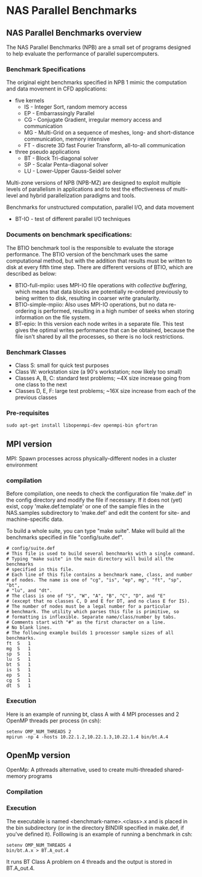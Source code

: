 # NAS Parallel Benchmarks

## NAS Parallel Benchmarks overview
The NAS Parallel Benchmarks (NPB) are a small set of programs designed to help evaluate the performance of parallel supercomputers.

### Benchmark Specifications
The original eight benchmarks specified in NPB 1 mimic the computation and data movement in CFD applications:
- five kernels
  - IS - Integer Sort, random memory access
  - EP - Embarrassingly Parallel
  - CG - Conjugate Gradient, irregular memory access and communication
  - MG - Multi-Grid on a sequence of meshes, long- and short-distance communication, memory intensive
  - FT - discrete 3D fast Fourier Transform, all-to-all communication
- three pseudo applications
  - BT - Block Tri-diagonal solver
  - SP - Scalar Penta-diagonal solver
  - LU - Lower-Upper Gauss-Seidel solver

Multi-zone versions of NPB (NPB-MZ) are designed to exploit multiple levels of parallelism in applications and to test the effectiveness of multi-level and hybrid parallelization paradigms and tools.

Benchmarks for unstructured computation, parallel I/O, and data movement
- BT-IO - test of different parallel I/O techniques

### Documents on benchmark specifications:
The BTIO benchmark tool is the responsible to evaluate the storage performance. The BTIO version of the benchmark uses the same computational method, but with the addition that results must be written to disk at every fifth time step. There are different versions of BTIO, which are described as below:
- BTIO-full-mpiio: uses MPI-IO file operations with *collective buffering*, which means that data blocks are potentially re-ordered previously to being written to disk, resulting in coarser write granularity.
- BTIO-simple-mpiio: Also uses MPI-IO operations, but no data re-ordering is performed, resulting in a high number of seeks when storing information on the file system.
- BT-epio: In this version each node writes in a separate file. This test gives the optimal writes performance that can be obtained, because the file isn't shared by all the processes, so there is no lock restrictions.

### Benchmark Classes
- Class S: small for quick test purposes
- Class W: workstation size (a 90's workstation; now likely too small)
- Classes A, B, C: standard test problems; ~4X size increase going from one class to the next
- Classes D, E, F: large test problems; ~16X size increase from each of the previous classes

### Pre-requisites
```
sudo apt-get install libopenmpi-dev openmpi-bin gfortran
```

## MPI version
MPI: Spawn processes across physically-different nodes in a cluster environment
### compilation

Before compilation, one needs to check the configuration file 'make.def' in the config directory and modify the file if necessary. If it does not (yet) exist, copy 'make.def.template' or one of the sample files in the NAS.samples subdirectory to 'make.def' and edit the content for site- and machine-specific data.

To build a whole suite, you can type "make suite".
Make will build all the benchmarks specified in file "config/suite.def".
```
# config/suite.def
# This file is used to build several benchmarks with a single command. 
# Typing "make suite" in the main directory will build all the benchmarks
# specified in this file. 
# Each line of this file contains a benchmark name, class, and number
# of nodes. The name is one of "cg", "is", "ep", mg", "ft", "sp", "bt", 
# "lu", and "dt". 
# The class is one of "S", "W", "A", "B", "C", "D", and "E"
# (except that no classes C, D and E for DT, and no class E for IS).
# The number of nodes must be a legal number for a particular
# benchmark. The utility which parses this file is primitive, so
# formatting is inflexible. Separate name/class/number by tabs. 
# Comments start with "#" as the first character on a line. 
# No blank lines. 
# The following example builds 1 processor sample sizes of all benchmarks. 
ft	S	1
mg	S	1
sp	S	1
lu	S	1
bt	S	1
is	S	1
ep	S	1
cg	S	1
dt	S	1
```
### Execution
Here is an example of running bt, class A with 4 MPI processes and 2 OpenMP threads per process (in csh):
```
setenv OMP_NUM_THREADS 2
mpirun -np 4 -hosts 10.22.1.2,10.22.1.3,10.22.1.4 bin/bt.A.4
```
## OpenMp version
OpenMp: A pthreads alternative, used to create multi-threaded shared-memory programs

### Compilation

### Execution
The executable is named \<benchmark-name\>.\<class\>.x and is placed in the bin subdirectory (or in the directory BINDIR specified in make.def, if you've defined it).  Folllowing is an example of running a benchmark in csh:
```
setenv OMP_NUM_THREADS 4
bin/bt.A.x > BT.A_out.4
```
It runs BT Class A problem on 4 threads and the output is stored in BT.A_out.4.
